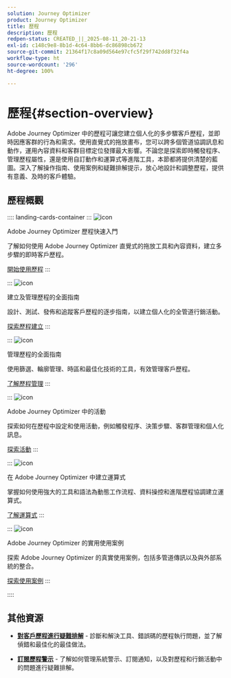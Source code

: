 ```yaml
---
solution: Journey Optimizer
product: Journey Optimizer
title: 歷程
description: 歷程
redpen-status: CREATED_||_2025-08-11_20-21-13
exl-id: c148c9e8-8b1d-4c64-8bb6-dc86898cb672
source-git-commit: 21364f17c8a09d564e97cfc5f29f742dd8f32f4a
workflow-type: ht
source-wordcount: '296'
ht-degree: 100%

---
```


# 歷程{#section-overview}

Adobe Journey Optimizer 中的歷程可讓您建立個人化的多步驟客戶歷程，並即時因應客群的行為和需求。使用直覺式的拖放畫布，您可以跨多個管道協調訊息和動作，運用內容資料和客群目標定位發揮最大影響。不論您是探索即時觸發程序、管理歷程屬性，還是使用自訂動作和運算式等進階工具，本節都將提供清楚的藍圖。深入了解操作指南、使用案例和疑難排解提示，放心地設計和調整歷程，提供有意義、及時的客戶體驗。

## 歷程概觀

:::: landing-cards-container
:::
![icon](https://cdn.experienceleague.adobe.com/icons/circle-play.svg)

Adobe Journey Optimizer 歷程快速入門

了解如何使用 Adobe Journey Optimizer 直覺式的拖放工具和內容資料，建立多步驟的即時客戶歷程。

[開始使用歷程](../using/building-journeys/journey.md)
:::

:::
![icon](https://cdn.experienceleague.adobe.com/icons/list-check.svg)

建立及管理歷程的全面指南

設計、測試、發佈和追蹤客戶歷程的逐步指南，以建立個人化的全管道行銷活動。

[探索歷程建立](create-journey-landing-page.md)
:::

:::
![icon](https://cdn.experienceleague.adobe.com/icons/gear.svg)

管理歷程的全面指南

使用篩選、輪廓管理、時區和最佳化技術的工具，有效管理客戶歷程。

[了解歷程管理](manage-journey-landing-page.md)
:::

:::
![icon](https://cdn.experienceleague.adobe.com/icons/puzzle-piece.svg)

Adobe Journey Optimizer 中的活動

探索如何在歷程中設定和使用活動，例如觸發程序、決策步驟、客群管理和個人化訊息。

[探索活動](about-journey-building-landing-page.md)
:::

:::
![icon](https://cdn.experienceleague.adobe.com/icons/code-branch.svg)

在 Adobe Journey Optimizer 中建立運算式

掌握如何使用強大的工具和語法為動態工作流程、資料操控和進階歷程協調建立運算式。

[了解運算式](building-advanced-conditions-journeys-landing-page.md)
:::

:::
![icon](https://cdn.experienceleague.adobe.com/icons/bullseye.svg)

Adobe Journey Optimizer 的實用使用案例

探索 Adobe Journey Optimizer 的真實使用案例，包括多管道傳訊以及與外部系統的整合。

[探索使用案例](journey-use-cases-landing-page.md)
:::

::::


## 其他資源

- **[對客戶歷程進行疑難排解](troubleshoot-journey-landing-page.md)** - 診斷和解決工具、錯誤碼的歷程執行問題，並了解偵錯和最佳化的最佳做法。

- **[訂閱歷程警示](../using/reports/alerts.md)** - 了解如何管理系統警示、訂閱通知，以及對歷程和行銷活動中的問題進行疑難排解。



